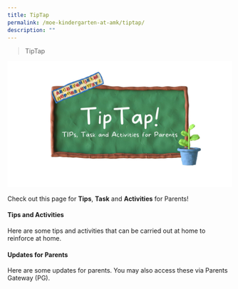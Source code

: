 ```yaml
---
title: TipTap
permalink: /moe-kindergarten-at-amk/tiptap/
description: ""
---
```

>TipTap

![](/images/MOE%20Kindergarten/TipTap.jpg)

Check out this page for **Tips**, **Task** and **Activities** for Parents!  
  

#### Tips and Activities


Here are some tips and activities that can be carried out at home to reinforce at home.  
  

#### Updates for Parents


Here are some updates for parents. You may also access these via Parents Gateway (PG).